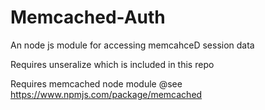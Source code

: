 # Memcached-Auth
An node js module for accessing memcahceD session data

Requires unseralize which is included in this repo

Requires memcached node module @see https://www.npmjs.com/package/memcached
